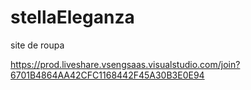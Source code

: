 # stellaEleganza
site de roupa

https://prod.liveshare.vsengsaas.visualstudio.com/join?6701B4864AA42CFC1168442F45A30B3E0E94
